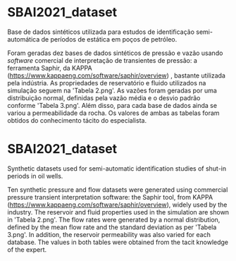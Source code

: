# SBAI2021_dataset
Base de dados sintéticos utilizada para estudos de identificação semi-automática de períodos de estática em poços de petróleo.

Foram geradas dez bases de dados sintéticos de pressão e vazão usando *software* comercial de interpretação de transientes de pressão: a ferramenta Saphir, da KAPPA (https://www.kappaeng.com/software/saphir/overview) , bastante utilizada pela indústria. As propriedades de reservatório e fluido utilizados na simulação seguem na 'Tabela 2.png'. As vazões foram geradas por uma distribuição normal, definidas pela vazão média e o desvio padrão conforme 'Tabela 3.png'. Além disso, para cada base de dados ainda se variou a permeabilidade da rocha. Os valores de ambas as tabelas foram obtidos do conhecimento tácito do especialista.

# SBAI2021_dataset
Synthetic datasets used for semi-automatic identification studies of shut-in periods in oil wells.

Ten synthetic pressure and flow datasets were generated using commercial pressure transient interpretation software: the Saphir tool, from KAPPA (https://www.kappaeng.com/software/saphir/overview), widely used by the industry. The reservoir and fluid properties used in the simulation are shown in 'Tabela 2.png'. The flow rates were generated by a normal distribution, defined by the mean flow rate and the standard deviation as per 'Tabela 3.png'. In addition, the reservoir permeability was also varied for each database. The values ​​in both tables were obtained from the tacit knowledge of the expert.
